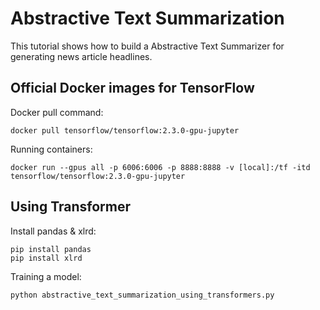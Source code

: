 # Abstractive Text Summarization
This tutorial shows how to build a Abstractive Text Summarizer for generating news article headlines.

## Official Docker images for TensorFlow

Docker pull command:

```
docker pull tensorflow/tensorflow:2.3.0-gpu-jupyter
```

Running containers:

```
docker run --gpus all -p 6006:6006 -p 8888:8888 -v [local]:/tf -itd tensorflow/tensorflow:2.3.0-gpu-jupyter
```

## Using Transformer

Install pandas & xlrd:

```
pip install pandas
pip install xlrd
```

Training a model:

```
python abstractive_text_summarization_using_transformers.py
```
